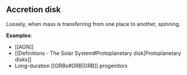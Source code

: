 ## Accretion disk
Loosely, when mass is transferring from one place to another, spinning. 

**Examples**:
- [[AGN]]
- [[Definitions - The Solar System#Protoplanetary disk|Protoplanetary disks]]
- Long-duration [[GRBs#GRB|GRB]] progenitors